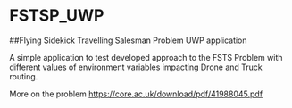# FSTSP_UWP
##Flying Sidekick Travelling Salesman Problem UWP application

A simple application to test developed approach to the FSTS Problem with different values of environment variables impacting Drone and Truck routing. 

More on the problem https://core.ac.uk/download/pdf/41988045.pdf
